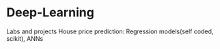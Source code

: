 # Deep-Learning
Labs and projects
House price prediction: Regression models(self coded, scikit), ANNs
